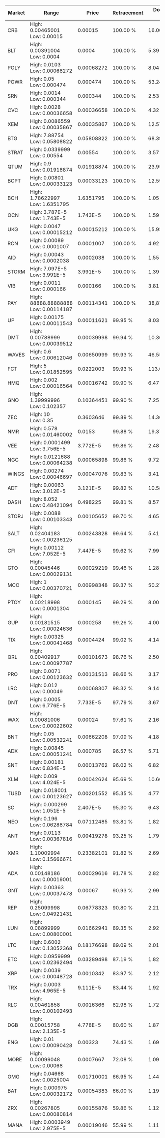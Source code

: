 | Market | Range | Price| Retracement | Doubles to 50% |
| --- | --- | --- | --- | --- |
| CRB | High: 0.00465001<br />Low: 0.00015 | 0.00015 | 100.00 % | 16.00 |
| BLT | High: 0.00391004<br />Low: 0.0004 | 0.0004 | 100.00 % | 5.39 |
| POLY | High: 0.0103<br />Low: 0.00068272 | 0.00068272 | 100.00 % | 8.04 |
| POWR | High: 0.05<br />Low: 0.000474 | 0.000474 | 100.00 % | 53.24 |
| SRN | High: 0.0014<br />Low: 0.000344 | 0.000344 | 100.00 % | 2.53 |
| CVC | High: 0.0028<br />Low: 0.00036658 | 0.00036658 | 100.00 % | 4.32 |
| XEM | High: 0.0086559<br />Low: 0.00035867 | 0.00035867 | 100.00 % | 12.57 |
| BTG | High: 7.88754<br />Low: 0.05808822 | 0.05808822 | 100.00 % | 68.39 |
| STRAT | High: 0.0339999<br />Low: 0.00554 | 0.00554 | 100.00 % | 3.57 |
| QTUM | High: 0.9<br />Low: 0.01918874 | 0.01918874 | 100.00 % | 23.95 |
| BCPT | High: 0.00801<br />Low: 0.00033123 | 0.00033123 | 100.00 % | 12.59 |
| BCH | High: 1.78622997<br />Low: 1.6351795 | 1.6351795 | 100.00 % | 1.05 |
| OCN | High: 3.787E-5<br />Low: 1.743E-5 | 1.743E-5 | 100.00 % | 1.59 |
| UKG | High: 0.0047<br />Low: 0.00015212 | 0.00015212 | 100.00 % | 15.95 |
| RCN | High: 0.00089<br />Low: 0.0001007 | 0.0001007 | 100.00 % | 4.92 |
| AID | High: 0.00043<br />Low: 0.0002038 | 0.0002038 | 100.00 % | 1.55 |
| STORM | High: 7.097E-5<br />Low: 3.991E-5 | 3.991E-5 | 100.00 % | 1.39 |
| VIB | High: 0.0011<br />Low: 0.000166 | 0.000166 | 100.00 % | 3.81 |
| PAY | High: 88888.88888888<br />Low: 0.00114187 | 0.00114341 | 100.00 % | 38,870,085.98 |
| UP | High: 0.00175<br />Low: 0.00011543 | 0.00011621 | 99.95 % | 8.03 |
| DMT | High: 0.00788999<br />Low: 0.00039512 | 0.00039998 | 99.94 % | 10.36 |
| WAVES | High: 0.6<br />Low: 0.00612046 | 0.00650999 | 99.93 % | 46.55 |
| FCT | High: 5<br />Low: 0.01852595 | 0.0222003 | 99.93 % | 113.03 |
| HMQ | High: 0.002<br />Low: 0.00016564 | 0.00016742 | 99.90 % | 6.47 |
| GNO | High: 1.39999996<br />Low: 0.102357 | 0.10364451 | 99.90 % | 7.25 |
| ZEC | High: 10<br />Low: 0.35 | 0.3603646 | 99.89 % | 14.36 |
| NMR | High: 0.578<br />Low: 0.01460002 | 0.0153 | 99.88 % | 19.37 |
| VEE | High: 0.0001499<br />Low: 3.756E-5 | 3.772E-5 | 99.86 % | 2.48 |
| NGC | High: 0.0121688<br />Low: 0.00064238 | 0.00065898 | 99.86 % | 9.72 |
| WINGS | High: 0.00274<br />Low: 0.00046697 | 0.00047076 | 99.83 % | 3.41 |
| ADT | High: 0.00063<br />Low: 3.012E-5 | 3.121E-5 | 99.82 % | 10.58 |
| DASH | High: 8.052<br />Low: 0.48421094 | 0.498225 | 99.81 % | 8.57 |
| STORJ | High: 0.0088<br />Low: 0.00103343 | 0.00105652 | 99.70 % | 4.65 |
| SALT | High: 0.02404183<br />Low: 0.00236125 | 0.00243828 | 99.64 % | 5.41 |
| CFI | High: 0.00112<br />Low: 7.052E-5 | 7.447E-5 | 99.62 % | 7.99 |
| GTO | High: 0.00045446<br />Low: 0.00029131 | 0.00029219 | 99.46 % | 1.28 |
| MCO | High: 1<br />Low: 0.00370721 | 0.00998348 | 99.37 % | 50.27 |
| PTOY | High: 0.00218998<br />Low: 0.0001304 | 0.000145 | 99.29 % | 8.00 |
| GUP | High: 0.00181515<br />Low: 0.00024636 | 0.000258 | 99.26 % | 4.00 |
| TIX | High: 0.00325<br />Low: 0.00041468 | 0.0004424 | 99.02 % | 4.14 |
| QRL | High: 0.00409917<br />Low: 0.00097787 | 0.00101673 | 98.76 % | 2.50 |
| PRO | High: 0.0071<br />Low: 0.00123632 | 0.00131513 | 98.66 % | 3.17 |
| LRC | High: 0.012<br />Low: 0.00049 | 0.00068307 | 98.32 % | 9.14 |
| DNT | High: 0.0005<br />Low: 6.776E-5 | 7.733E-5 | 97.79 % | 3.67 |
| WAX | High: 0.00081006<br />Low: 0.00022602 | 0.00024 | 97.61 % | 2.16 |
| BNT | High: 0.05<br />Low: 0.00532241 | 0.00662208 | 97.09 % | 4.18 |
| ADX | High: 0.00845<br />Low: 0.00051241 | 0.000785 | 96.57 % | 5.71 |
| SNT | High: 0.00181<br />Low: 6.834E-5 | 0.00013762 | 96.02 % | 6.82 |
| XLM | High: 0.009<br />Low: 4.024E-5 | 0.00042624 | 95.69 % | 10.60 |
| TUSD | High: 0.018001<br />Low: 0.00123627 | 0.00201552 | 95.35 % | 4.77 |
| SC | High: 0.000299<br />Low: 1.051E-5 | 2.407E-5 | 95.30 % | 6.43 |
| NEO | High: 0.196<br />Low: 0.06288784 | 0.07112485 | 93.81 % | 1.82 |
| ANT | High: 0.0113<br />Low: 0.00367816 | 0.00419278 | 93.25 % | 1.79 |
| XMR | High: 1.10009994<br />Low: 0.15666671 | 0.23382101 | 91.82 % | 2.69 |
| ADA | High: 0.00148186<br />Low: 0.00019001 | 0.00029616 | 91.78 % | 2.82 |
| GNT | High: 0.00363<br />Low: 0.00037478 | 0.00067 | 90.93 % | 2.99 |
| REP | High: 0.25099998<br />Low: 0.04921431 | 0.06778323 | 90.80 % | 2.21 |
| LUN | High: 0.08899999<br />Low: 0.00800001 | 0.01662941 | 89.35 % | 2.92 |
| LTC | High: 0.6002<br />Low: 0.13052368 | 0.18176698 | 89.09 % | 2.01 |
| ETC | High: 0.0959999<br />Low: 0.02362494 | 0.03289498 | 87.19 % | 1.82 |
| XRP | High: 0.0039<br />Low: 0.00048728 | 0.0010342 | 83.97 % | 2.12 |
| TRX | High: 0.0003<br />Low: 4.965E-5 | 9.111E-5 | 83.44 % | 1.92 |
| RLC | High: 0.00461858<br />Low: 0.00102493 | 0.0016366 | 82.98 % | 1.72 |
| DGB | High: 0.00015758<br />Low: 2.135E-5 | 4.778E-5 | 80.60 % | 1.87 |
| ENG | High: 0.01<br />Low: 0.00090428 | 0.00323 | 74.43 % | 1.69 |
| MORE | High: 0.00099048<br />Low: 0.00068 | 0.0007667 | 72.08 % | 1.09 |
| OMG | High: 0.04668<br />Low: 0.0025004 | 0.01710001 | 66.95 % | 1.44 |
| BAT | High: 0.000975<br />Low: 0.00032172 | 0.00054383 | 66.00 % | 1.19 |
| ZRX | High: 0.00267805<br />Low: 0.00080814 | 0.00155876 | 59.86 % | 1.12 |
| MANA | High: 0.0003949<br />Low: 2.975E-5 | 0.00019046 | 55.99 % | 1.11 |
